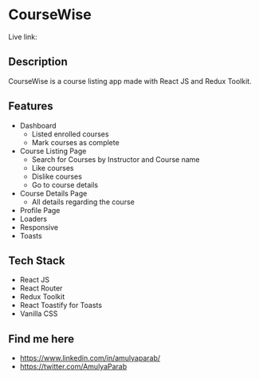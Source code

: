 # CourseWise
Live link: 

## Description
CourseWise is a course listing app made with React JS and Redux Toolkit.

## Features
- Dashboard 
  - Listed enrolled courses
  - Mark courses as complete
- Course Listing Page
  - Search for Courses by Instructor and Course name
  - Like courses
  - Dislike courses
  - Go to course details
- Course Details Page
  - All details regarding the course
- Profile Page
- Loaders
- Responsive
- Toasts

## Tech Stack
  - React JS
  - React Router 
  - Redux Toolkit
  - React Toastify for Toasts
  - Vanilla CSS

## Find me here
  - https://www.linkedin.com/in/amulyaparab/ 
  - https://twitter.com/AmulyaParab
